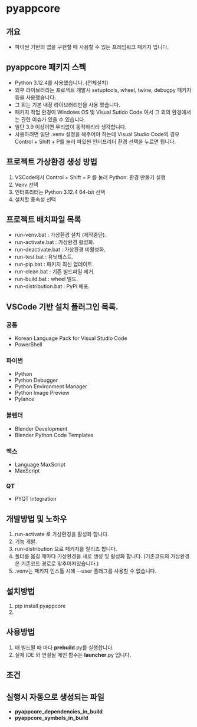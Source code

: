 # pyappcore

## 개요
- 파이썬 기반의 앱을 구현할 때 사용할 수 있는 프레임워크 패키지 입니다.

## pyappcore 패키지 스펙
- Python 3.12.4를 사용했습니다. (전체설치)
- 외부 라이브러리는 프로젝트 개발시 setuptools, wheel, twine, debugpy 패키지 등을 사용했습니다.
- 그 외는 기본 내장 라이브러리만을 사용 했습니다.
- 패키지 작업 환경이 Windows OS 및 Visual Sutido Code 여서 그 외의 환경에서는 관련 이슈가 있을 수 있습니다.
- 일단 3.9 이상이면 무리없이 동작하리라 생각합니다.
- 사용하려면 일단 .venv 설정을 해주어야 하는데 Visual Studio Code의 경우 Control + Shift + P를 눌러 파있썬 인터프리터 환경 선택을 누르면 됩니다.

## 프로젝트 가상환경 생성 방법
1. VSCode에서 Control + Shift + P 를 눌러 Python: 환경 만들기 실행
2. Venv 선택
3. 인터프리터는 Python 3.12.4 64-bit 선택
4. 설치할 종속성 선택

## 프로젝트 배치파일 목록
- run-venv.bat : 가상환경 설치 (제작중단).
- run-activate.bat : 가상환경 활성화.
- run-deactivate.bat : 가상환경 비활성화.
- run-test.bat : 유닛테스트.
- run-pip.bat : 패키지 최신 업데이트.
- run-clean.bat : 기존 빌드파일 제거.
- run-build.bat : wheel 빌드.
- run-distribution.bat : PyPi 배포.

## VSCode 기반 설치 플러그인 목록.

### 공통
- Korean Language Pack for Visual Studio Code
- PowerShell

### 파이썬
- Python
- Python Debugger
- Python Environment Manager
- Python Image Preview
- Pylance

### 블렌더
- Blender Development
- Blender Python Code Templates

### 맥스
- Language MaxScript
- MaxScript

### QT
- PYQT Integration

## 개발방법 및 노하우
1. run-activate 로 가상환경을 활성화 합니다.
2. 기능 개발.
3. run-distribution 으로 패키지를 릴리즈 합니다.
4. 폴더를 옮길 때마다 가상환경을 새로 생성 및 활성화 합니다. (기존코드의 가상환경은 기존코드 경로로 맞추어져있습니다.)
5. .venv는 패키지 인스톨 시에 --user 플래그를 사용할 수 없습니다.

## 설치방법
1. pip install pyappcore
2. 

## 사용방법
1. 매 빌드될 때 마다 __prebuild__.py를 실행합니다.
2. 실제 IDE 와 연결될 메인 함수는 __launcher__.py 입니다.

## 조건


## 실행시 자동으로 생성되는 파일
- __pyappcore_dependencies_in_build__
- __pyappcore_symbols_in_build__
